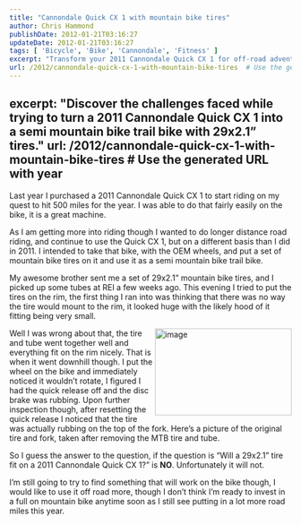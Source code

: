 ```yaml
---
title: "Cannondale Quick CX 1 with mountain bike tires"
author: Chris Hammond
publishDate: 2012-01-21T03:16:27
updateDate: 2012-01-21T03:16:27
tags: [ 'Bicycle', 'Bike', 'Cannondale', 'Fitness' ]
excerpt: "Transform your 2011 Cannondale Quick CX 1 for off-road adventures? Our trials show a 29x2.1 inch tire won't fit. Discover alternatives for versatile riding."
url: /2012/cannondale-quick-cx-1-with-mountain-bike-tires  # Use the generated URL with year
---
```


excerpt: "Discover the challenges faced while trying to turn a 2011 Cannondale Quick CX 1 into a semi mountain bike trail bike with 29x2.1” tires."
url: /2012/cannondale-quick-cx-1-with-mountain-bike-tires  # Use the generated URL with year
---
Last year I purchased a 2011 Cannondale Quick CX 1 to start riding on my quest to hit 500 miles for the year. I was able to do that fairly easily on the bike, it is a great machine.
  
As I am getting more into riding though I wanted to do longer distance road riding, and continue to use the Quick CX 1, but on a different basis than I did in 2011. I intended to take that bike, with the OEM wheels, and put a set of mountain bike tires on it and use it as a semi mountain bike trail bike.
  
My awesome brother sent me a set of 29x2.1” mountain bike tires, and I picked up some tubes at REI a few weeks ago. This evening I tried to put the tires on the rim, the first thing I ran into was thinking that there was no way the tire would mount to the rim, it looked huge with the likely hood of it fitting being very small.
  
<a href="/assets/images/PublishThumbnails//windows-live-writer/ee36829815c8_14607/image_2.png"><img style="background-image: none; border-right-width: 0px; padding-left: 0px; padding-right: 0px; display: inline; float: right; border-top-width: 0px; border-bottom-width: 0px; border-left-width: 0px; padding-top: 0px" title="image" border="0" alt="image" align="right" src="/assets/images/PublishThumbnails//Windows-Live-Writer/ee36829815c8_14607/image_thumb.png" width="244" height="155" /></a>Well I was wrong about that, the tire and tube went together well and everything fit on the rim nicely. That is when it went downhill though. I put the wheel on the bike and immediately noticed it wouldn’t rotate, I figured I had the quick release off and the disc brake was rubbing. Upon further inspection though, after resetting the quick release I noticed that the tire was actually rubbing on the top of the fork. Here’s a picture of the original tire and fork, taken after removing the MTB tire and tube.
  
So I guess the answer to the question, if the question is “Will a 29x2.1” tire fit on a 2011 Cannondale Quick CX 1?” is <strong>NO</strong>. Unfortunately it will not.
  
I’m still going to try to find something that will work on the bike though, I would like to use it off road more, though I don’t think I’m ready to invest in a full on mountain bike anytime soon as I still see putting in a lot more road miles this year.



